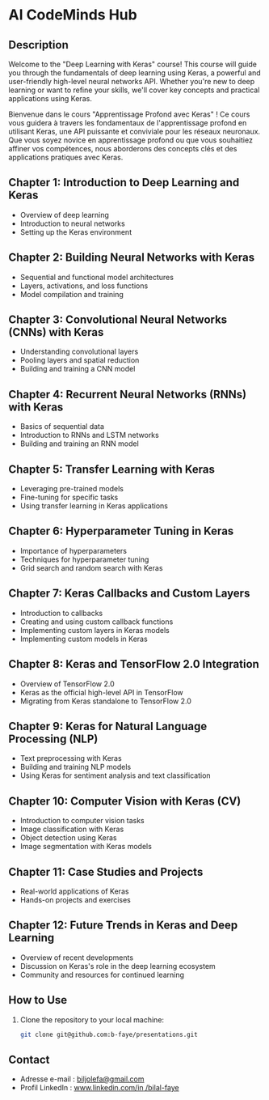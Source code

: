 # AI CodeMinds Hub

## Description

Welcome to the "Deep Learning with Keras" course! This course will guide you through the fundamentals of deep learning using Keras, a powerful and user-friendly high-level neural networks API. Whether you're new to deep learning or want to refine your skills, we'll cover key concepts and practical applications using Keras.

Bienvenue dans le cours "Apprentissage Profond avec Keras" ! Ce cours vous guidera à travers les fondamentaux de l'apprentissage profond en utilisant Keras, une API puissante et conviviale pour les réseaux neuronaux. Que vous soyez novice en apprentissage profond ou que vous souhaitiez affiner vos compétences, nous aborderons des concepts clés et des applications pratiques avec Keras.

## Chapter 1: Introduction to Deep Learning and Keras
- Overview of deep learning
- Introduction to neural networks
- Setting up the Keras environment

## Chapter 2: Building Neural Networks with Keras
- Sequential and functional model architectures
- Layers, activations, and loss functions
- Model compilation and training

## Chapter 3: Convolutional Neural Networks (CNNs) with Keras
- Understanding convolutional layers
- Pooling layers and spatial reduction
- Building and training a CNN model

## Chapter 4: Recurrent Neural Networks (RNNs) with Keras
- Basics of sequential data
- Introduction to RNNs and LSTM networks
- Building and training an RNN model

## Chapter 5: Transfer Learning with Keras
- Leveraging pre-trained models
- Fine-tuning for specific tasks
- Using transfer learning in Keras applications

## Chapter 6: Hyperparameter Tuning in Keras
- Importance of hyperparameters
- Techniques for hyperparameter tuning
- Grid search and random search with Keras

## Chapter 7: Keras Callbacks and Custom Layers
- Introduction to callbacks
- Creating and using custom callback functions
- Implementing custom layers in Keras models
- Implementing custom models in Keras


## Chapter 8: Keras and TensorFlow 2.0 Integration
- Overview of TensorFlow 2.0
- Keras as the official high-level API in TensorFlow
- Migrating from Keras standalone to TensorFlow 2.0

## Chapter 9: Keras for Natural Language Processing (NLP)
- Text preprocessing with Keras
- Building and training NLP models
- Using Keras for sentiment analysis and text classification

## Chapter 10: Computer Vision with Keras (CV)
- Introduction to computer vision tasks
- Image classification with Keras
- Object detection using Keras
- Image segmentation with Keras models

## Chapter 11: Case Studies and Projects
- Real-world applications of Keras
- Hands-on projects and exercises

## Chapter 12: Future Trends in Keras and Deep Learning
- Overview of recent developments
- Discussion on Keras's role in the deep learning ecosystem
- Community and resources for continued learning


## How to Use

1. Clone the repository to your local machine:

   ```bash
   git clone git@github.com:b-faye/presentations.git

## Contact
* Adresse e-mail : [biljolefa@gmail.com](biljolefa@gmail.com)
* Profil LinkedIn : [www.linkedin.com/in /bilal-faye](www.linkedin.com/in/bilal-faye)
